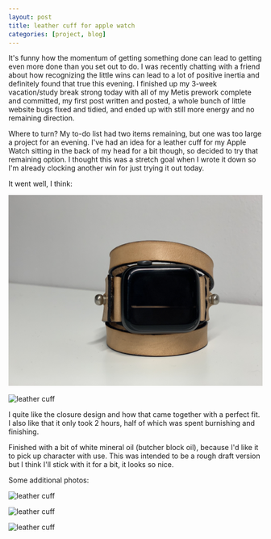 ```yaml
---
layout: post
title: leather cuff for apple watch
categories: [project, blog]
---
```


It's funny how the momentum of getting something done can lead to getting even more done than you set out to do. I was recently chatting with a friend about how recognizing the little wins can lead to a lot of positive inertia and definitely found that true this evening. I finished up my 3-week vacation/study break strong today with all of my Metis prework complete and committed, my first post written and posted, a whole bunch of little website bugs fixed and tidied, and ended up with still more energy and no remaining direction.

Where to turn? My to-do list had two items remaining, but one was too large a project for an evening. I've had an idea for a leather cuff for my Apple Watch sitting in the back of my head for a bit though, so decided to try that remaining option. I thought this was a stretch goal when I wrote it down so I'm already clocking another win for just trying it out today.

It went well, I think:

![leather cuff](/assets/images/2019/1/leather_cuff_face.jpg)

![leather cuff](/assets/images/2019/1/leather_cuff_underside.jpg)

I quite like the closure design and how that came together with a perfect fit. I also like that it only took 2 hours, half of which was spent burnishing and finishing.

Finished with a bit of white mineral oil (butcher block oil), because I'd like it to pick up character with use. This was intended to be a rough draft version but I think I'll stick with it for a bit, it looks so nice.

Some additional photos:

![leather cuff](/assets/images/2019/1/leather_cuff_dye.jpg)

![leather cuff](/assets/images/2019/1/leather_cuff_tools.jpg)

![leather cuff](/assets/images/2019/1/leather_cuff_unfinished.jpg)